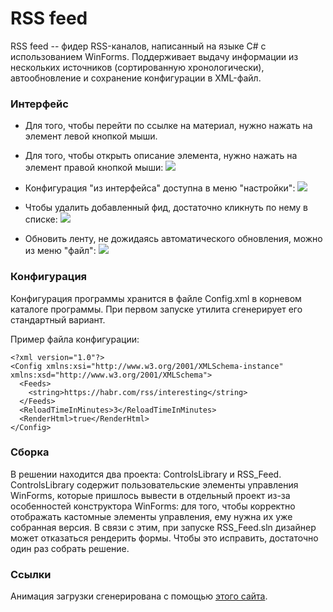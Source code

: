# RSS feed
RSS feed -- фидер RSS-каналов, написанный на языке C# с использованием WinForms.
Поддерживает выдачу информации из нескольких источников (сортированную хронологически), автообновление и сохранение конфигурации в XML-файл.
### Интерфейс
* Для того, чтобы перейти по ссылке на материал, нужно нажать на элемент левой кнопкой мыши.
* Для того, чтобы открыть описание элемента, нужно нажать на элемент правой кнопкой мыши:
![][ScreenshotInterface]

* Конфигурация "из интерфейса" доступна в меню "настройки":
![][ScreenshotSettings]

* Чтобы удалить добавленный фид, достаточно кликнуть по нему в списке:
![][ScreenshotDelete]

* Обновить ленту, не дожидаясь автоматического обновления, можно из меню "файл":
![][ScreenshotUpdate]


### Конфигурация
Конфигурация программы хранится в файле Config.xml в корневом каталоге программы. При первом запуске утилита сгенерирует его стандартный вариант.

Пример файла конфигурации:
```
<?xml version="1.0"?>
<Config xmlns:xsi="http://www.w3.org/2001/XMLSchema-instance" xmlns:xsd="http://www.w3.org/2001/XMLSchema">
  <Feeds>
    <string>https://habr.com/rss/interesting</string>
  </Feeds>
  <ReloadTimeInMinutes>3</ReloadTimeInMinutes>
  <RenderHtml>true</RenderHtml>
</Config>
```

### Сборка
В решении находится два проекта: ControlsLibrary и RSS_Feed. 
ControlsLibrary содержит пользовательские элементы управления WinForms, которые пришлось вывести в отдельный проект из-за особенностей конструктора WinForms: для того, чтобы корректно отображать кастомные элементы управления, ему нужна их уже собранная версия.
В связи с этим, при запуске RSS_Feed.sln дизайнер может отказаться рендерить формы. Чтобы это исправить, достаточно один раз собрать решение.

### Ссылки
Анимация загрузки сгенерирована с помощью [этого сайта][Loading].

[ScreenshotInterface]:<http://joxi.ru/Vrw6bDacOPDa1A.png>
[ScreenshotSettings]:<http://joxi.ru/EA43XGeIwQYaJ2.png>
[ScreenshotDelete]:<http://joxi.ru/82QxO13Cj576jm.png>
[ScreenshotUpdate]:<http://joxi.ru/5mdavVpIkygPa2.png>
[Loading]:<https://loading.io/>